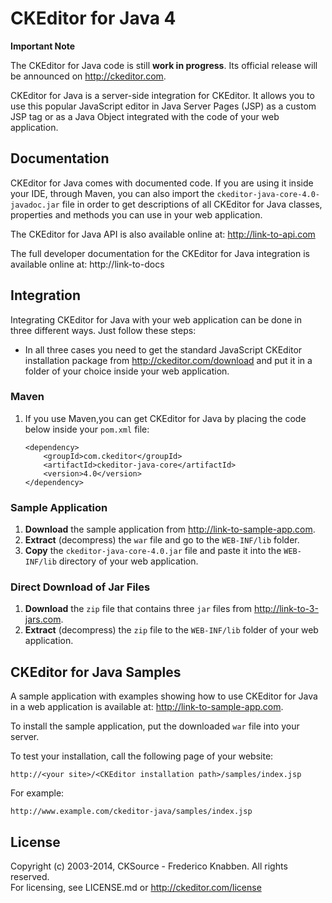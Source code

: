 CKEditor for Java 4
===================

**Important Note**

The CKEditor for Java code is still **work in progress**. Its official release will be announced on http://ckeditor.com. 

CKEditor for Java is a server-side integration for CKEditor. It allows you to use this popular JavaScript editor 
in Java Server Pages (JSP) as a custom JSP tag or as a Java Object integrated with the code of your web application.

## Documentation

CKEditor for Java comes with documented code. If you are using it inside your IDE, through Maven, you can also 
import the `ckeditor-java-core-4.0-javadoc.jar` file in order to get descriptions of all 
CKEditor for Java classes, properties and methods you can use in your web application. 

The CKEditor for Java API is also available online at: http://link-to-api.com

The full developer documentation for the CKEditor for Java integration is available online at: http://link-to-docs

## Integration

Integrating CKEditor for Java with your web application can be done in three different ways. Just follow these steps:

 * In all three cases you need to get the standard JavaScript CKEditor installation package from http://ckeditor.com/download
 	and put it in a folder of your choice inside your web application. 
 
### Maven
 
 1. If you use Maven,you can get CKEditor for Java by placing the code below inside your `pom.xml` file:
 	
 		<dependency>
			<groupId>com.ckeditor</groupId>
			<artifactId>ckeditor-java-core</artifactId>
			<version>4.0</version>		
		</dependency> 
 	
### Sample Application
 
  1. **Download** the sample application from http://link-to-sample-app.com.
  2. **Extract** (decompress) the `war` file and go to the `WEB-INF/lib` folder.
  3. **Copy** the `ckeditor-java-core-4.0.jar` file and paste it into the `WEB-INF/lib`
 	 directory of your web application.
 	 
### Direct Download of Jar Files

  1. **Download** the `zip` file that contains three `jar` files from http://link-to-3-jars.com.  
  2. **Extract** (decompress) the `zip` file to the `WEB-INF/lib` folder
  	of your web application.

## CKEditor for Java Samples

A sample application with examples showing how to use CKEditor for Java in a web 
application is available at: http://link-to-sample-app.com.

To install the sample application, put the downloaded `war` file into your server.

To test your installation, call the following page of your website:

	http://<your site>/<CKEditor installation path>/samples/index.jsp

For example:

	http://www.example.com/ckeditor-java/samples/index.jsp

## License

Copyright (c) 2003-2014, CKSource - Frederico Knabben. All rights reserved.  
For licensing, see LICENSE.md or http://ckeditor.com/license